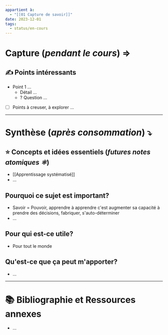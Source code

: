 ```yaml
---
appartient à:
  - "[[01 Capture de savoir]]"
date: 2023-12-01
tags:
  - status/en-cours
---
```

# Capture (*pendant le cours*) ⇒

## ✍️ Points intéressants
- Point 1 …
	- Détail …
	- ? Question …

- [ ] Points à creuser, à explorer …

---

# Synthèse (*après consommation*) ⤵︎

## ⭐ Concepts et idées essentiels (*futures notes atomiques ⚛︎*)
- [[Apprentissage systématisé]]
- …

## Pourquoi ce sujet est important?
- Savoir = Pouvoir, apprendre à apprendre c'est augmenter sa capacité à prendre des décisions, fabriquer, s'auto-déterminer
- …

## Pour qui est-ce utile?
- Pour tout le monde

## Qu'est-ce que ça peut m'apporter?
- …

---
# 📚 Bibliographie et Ressources annexes
- …